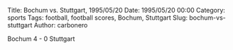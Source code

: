 Title: Bochum vs. Stuttgart, 1995/05/20
Date: 1995/05/20 00:00
Category: sports
Tags: football, football scores, Bochum, Stuttgart
Slug: bochum-vs-stuttgart
Author: carbonero


Bochum 4 - 0 Stuttgart
